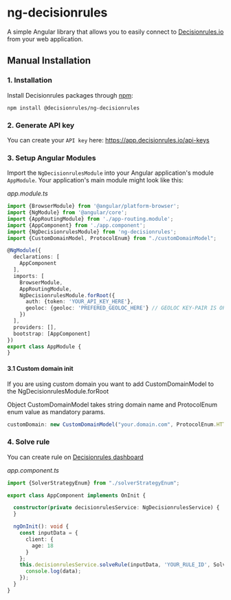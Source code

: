 # ng-decisionrules
A simple Angular library that allows you to easily connect to [Decisionrules.io](https://decisionrules.io) from your web application.


## Manual Installation

### 1. Installation
Install Decisionrules packages through [npm](https://www.npmjs.com/package/@decisionrules/ng-decisionrules):
````shell
npm install @decisionrules/ng-decisionrules
````
### 2. Generate API key
You can create your `API key` here: https://app.decisionrules.io/api-keys

### 3. Setup Angular Modules
Import the `NgDecisionrulesModule` into your Angular application's module `AppModule`. Your application's main module might look like this:

_app.module.ts_

````typescript
import {BrowserModule} from '@angular/platform-browser';
import {NgModule} from '@angular/core';
import {AppRoutingModule} from './app-routing.module';
import {AppComponent} from './app.component';
import {NgDecisionrulesModule} from 'ng-decisionrules';
import {CustomDomainModel, ProtocolEnum} from "./customDomainModel";

@NgModule({
  declarations: [
    AppComponent
  ],
  imports: [
    BrowserModule,
    AppRoutingModule,
    NgDecisionrulesModule.forRoot({
      auth: {token: 'YOUR_API_KEY_HERE'},
      geoloc: {geoloc: 'PREFERED_GEOLOC_HERE'} // GEOLOC KEY-PAIR IS OPTIONAL - DEFAULT IS EU1 (Ireland)
    })
  ],
  providers: [],
  bootstrap: [AppComponent]
})
export class AppModule {
}
````

#### 3.1 Custom domain init

If you are using custom domain you want to add CustomDomainModel to the NgDecisionrulesModule.forRoot

Object CustomDomainModel takes string domain name and ProtocolEnum enum value as mandatory params.

```typescript
customDomain: new CustomDomainModel("your.domain.com", ProtocolEnum.HTTPS);
```


### 4. Solve rule
You can create rule on [Decisionrules dashboard](https://app.decisionrules.io)

_app.component.ts_

````typescript
import {SolverStrategyEnum} from "./solverStrategyEnum";

export class AppComponent implements OnInit {

  constructor(private decisionrulesService: NgDecisionrulesService) {
  }

  ngOnInit(): void {
    const inputData = {
      client: {
        age: 18
      }
    };
    this.decisionrulesService.solveRule(inputData, 'YOUR_RULE_ID', SolverStrategyEnum).then(data => {
      console.log(data);
    });
  }
}
````
